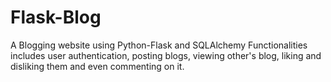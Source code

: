 # Flask-Blog
A Blogging website using Python-Flask and SQLAlchemy 
Functionalities includes user authentication, posting blogs, viewing other's blog, liking and disliking them and even commenting on it.
